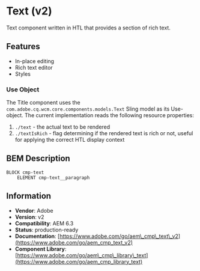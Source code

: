 Text (v2)
====
Text component written in HTL that provides a section of rich text.

## Features

* In-place editing
* Rich text editor
* Styles

### Use Object
The Title component uses the `com.adobe.cq.wcm.core.components.models.Text` Sling model as its Use-object. The current implementation reads
the following resource properties:

1. `./text` - the actual text to be rendered
2. `./textIsRich` - flag determining if the rendered text is rich or not, useful for applying the correct HTL display context

## BEM Description
```
BLOCK cmp-text
    ELEMENT cmp-text__paragraph
```

## Information
* **Vendor**: Adobe
* **Version**: v2
* **Compatibility**: AEM 6.3
* **Status**: production-ready
* **Documentation**: [https://www.adobe.com/go/aem\_cmp\_text\_v2](https://www.adobe.com/go/aem_cmp_text_v2)
* **Component Library**: [https://www.adobe.com/go/aem\_cmp\_library\_text](https://www.adobe.com/go/aem_cmp_library_text)
